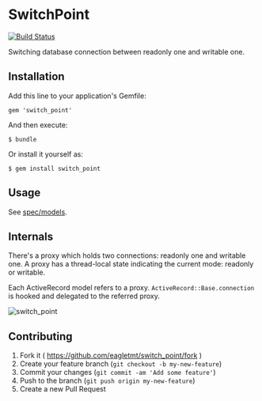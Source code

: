 # SwitchPoint
[![Build Status](https://travis-ci.org/eagletmt/switch_point.svg?branch=master)](https://travis-ci.org/eagletmt/switch_point)

Switching database connection between readonly one and writable one.

## Installation

Add this line to your application's Gemfile:

    gem 'switch_point'

And then execute:

    $ bundle

Or install it yourself as:

    $ gem install switch_point

## Usage

See [spec/models](spec/models.rb).

## Internals
There's a proxy which holds two connections: readonly one and writable one.
A proxy has a thread-local state indicating the current mode: readonly or writable.

Each ActiveRecord model refers to a proxy.
`ActiveRecord::Base.connection` is hooked and delegated to the referred proxy.

![switch_point](http://gyazo.wanko.cc/switch_point.svg)

## Contributing

1. Fork it ( https://github.com/eagletmt/switch_point/fork )
2. Create your feature branch (`git checkout -b my-new-feature`)
3. Commit your changes (`git commit -am 'Add some feature'`)
4. Push to the branch (`git push origin my-new-feature`)
5. Create a new Pull Request
